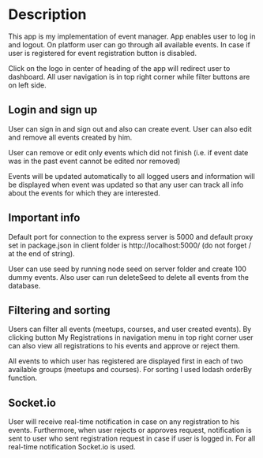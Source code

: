 # Description

This app is my implementation of event manager. App enables user to log in and logout. On platform user can go through all available events. In case if user is registered for event registration button is disabled.

Click on the logo in center of heading of the app will redirect user to dashboard. All user navigation is in top right corner while filter buttons are on left side.

## Login and sign up

User can sign in and sign out and also can create event. User can also edit and remove all events created by him.

User can remove or edit only events which did not finish (i.e. if event date was in the past event cannot be edited nor removed)

Events will be updated automatically to all logged users and information will be displayed when event was updated so that any user can track all info about the events for which they are interested.
## Important info

Default port for connection to the express server is 5000 and default proxy set in package.json in client folder is http://localhost:5000/ (do not forget / at the end of string).

User can use seed by running node seed on server folder and create 100 dummy events. Also user can run deleteSeed to delete all events from the database.
## Filtering and sorting

Users can filter all events (meetups, courses, and user created events). By clicking button My Registrations in navigation menu in top right corner user can also view all registrations to his events and approve or reject them.

All events to which user has registered are displayed first in each of two available groups (meetups and courses). For sorting I used lodash orderBy function.

## Socket.io

User will receive real-time notification in case on any registration to his events. Furthermore, when user rejects or approves request, notification is sent to user who sent registration request in case if user is logged in. For all real-time notification Socket.io is used.



